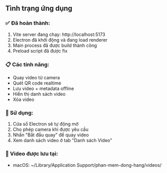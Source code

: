 ## Tình trạng ứng dụng

### ✅ Đã hoàn thành:
1. Vite server đang chạy: http://localhost:5173
2. Electron đã khởi động và đang load renderer
3. Main process đã được build thành công
4. Preload script đã được fix

### 📋 Các tính năng:
- Quay video từ camera
- Quét QR code realtime
- Lưu video + metadata offline
- Hiển thị danh sách video
- Xóa video

### 🎯 Sử dụng:
1. Cửa sổ Electron sẽ tự động mở
2. Cho phép camera khi được yêu cầu
3. Nhấn "Bắt đầu quay" để quay video
4. Xem danh sách video ở tab "Danh sách Video"

### 💾 Video được lưu tại:
- macOS: ~/Library/Application Support/phan-mem-dong-hang/videos/

